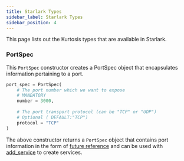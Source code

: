 ```yaml
---
title: Starlark Types
sidebar_label: Starlark Types
sidebar_position: 4
---
```


This page lists out the Kurtosis types that are available in Starlark.

### PortSpec

This `PortSpec` constructor creates a PortSpec object that encapsulates information pertaining to a port. 

```python
port_spec = PortSpec(
    # The port number which we want to expose
    # MANDATORY
    number = 3000,
    
    # The port transport protocol (can be "TCP" or "UDP")
    # Optional ( DEFAULT:"TCP")
    protocol = "TCP" 
)
```
The above constructor returns a `PortSpec` object that contains port information in the form of [future reference][future-references-reference] and can be used with 
[add_service][starlark-instructions-add-service] to create services.

<!--------------- ONLY LINKS BELOW THIS POINT ---------------------->
[future-references-reference]: ./future-references.md
[starlark-instructions-add-service]: ./starlark-instructions.md#add_service